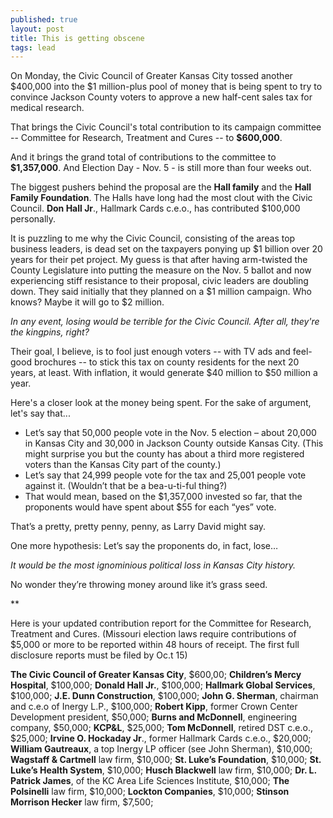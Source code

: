 ```yaml
---
published: true
layout: post
title: This is getting obscene
tags: lead
---
```


On Monday, the Civic Council of Greater Kansas City tossed another $400,000 into the $1 million-plus pool of money that is being spent to try to convince Jackson County voters to approve a new half-cent sales tax for medical research.

That brings the Civic Council's total contribution to its campaign committee -- Committee for Research, Treatment and Cures -- to **$600,000**.

And it brings the grand total of contributions to the committee to **$1,357,000**. And Election Day - Nov. 5 - is still more than four weeks out.

The biggest pushers behind the proposal are the **Hall family** and the **Hall Family Foundation**. The Halls have long had the most clout with the Civic Council. **Don Hall Jr**., Hallmark Cards c.e.o., has contributed $100,000 personally.

It is puzzling to me why the Civic Council, consisting of the areas top business leaders, is dead set on the taxpayers ponying up $1 billion over 20 years for their pet project. My guess is that after having arm-twisted the County Legislature into putting the measure on the Nov. 5 ballot and now experiencing stiff resistance to their proposal, civic leaders are doubling down. They said initially that they planned on a $1 million campaign. Who knows? Maybe it will go to $2 million.

_In any event, losing would be terrible for the Civic Council. After all, they're the kingpins, right?_

Their goal, I believe, is to fool just enough voters -- with TV ads and feel-good brochures -- to stick this tax on county residents for the next 20 years, at least. With inflation, it would generate $40 million to $50 million a year.

Here's a closer look at the money being spent. For the sake of argument, let's say that...

<ul>
<li>Let’s say that 50,000 people vote in the Nov. 5 election – about 20,000 in Kansas City and 30,000 in Jackson County outside Kansas City. (This might surprise you but the county has about a third more registered voters than the Kansas City part of the county.)</li>

<li>Let’s say that 24,999 people vote for the tax and 25,001 people vote against it. (Wouldn’t that be a bea-u-ti-ful thing?)</li>

<li>That would mean, based on the $1,357,000 invested so far, that the proponents would have spent about $55 for each “yes” vote.</li>
</ul>

That’s a pretty, pretty penny, penny, as Larry David might say.

One more hypothesis: Let’s say the proponents do, in fact, lose…

_It would be the most ignominious political loss in Kansas City history._

No wonder they’re throwing money around like it’s grass seed.

** 

Here is your updated contribution report for the Committee for Research, Treatment and Cures. (Missouri election laws require contributions of $5,000 or more to be reported within 48 hours of receipt. The first full disclosure reports must be filed by Oc.t 15) 

**The Civic Council of Greater Kansas City**, $600,00;
**Children’s Mercy Hospital**, $100,000;
**Donald Hall Jr.**, $100,000;
**Hallmark Global Services**, $100,000;
**J.E. Dunn Construction**, $100,000;
**John G. Sherman**, chairman and c.e.o of Inergy L.P., $100,000;
**Robert Kipp**, former Crown Center Development president, $50,000;
**Burns and McDonnell**, engineering company, $50,000;
**KCP&L**, $25,000;
**Tom McDonnell**, retired DST c.e.o., $25,000;
**Irvine O. Hockaday Jr**., former Hallmark Cards c.e.o., $20,000;
**William Gautreaux**, a top Inergy LP officer (see John Sherman), $10,000;
**Wagstaff & Cartmell** law firm, $10,000;
**St. Luke’s Foundation**, $10,000;
**St. Luke’s Health System**, $10,000;
**Husch Blackwell** law firm, $10,000;
**Dr. L. Patrick James**, of the KC Area Life Sciences Institute, $10,000;
**The Polsinelli** law firm, $10,000;
**Lockton Companies**, $10,000;
**Stinson Morrison Hecker** law firm, $7,500;